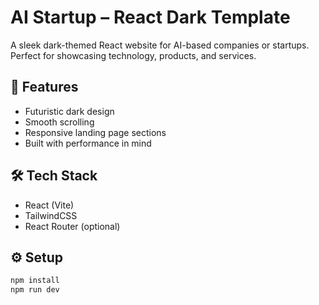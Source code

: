 # AI Startup – React Dark Template

A sleek dark-themed React website for AI-based companies or startups.  
Perfect for showcasing technology, products, and services.

## 🚀 Features
- Futuristic dark design  
- Smooth scrolling  
- Responsive landing page sections  
- Built with performance in mind

## 🛠️ Tech Stack
- React (Vite)
- TailwindCSS
- React Router (optional)

## ⚙️ Setup
```bash
npm install
npm run dev
